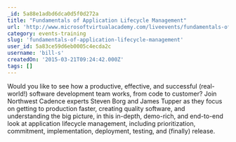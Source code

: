 ```yaml
---
_id: 5a88e1adbd6dca0d5f0d272a
title: "Fundamentals of Application Lifecycle Management"
url: 'http://www.microsoftvirtualacademy.com/liveevents/fundamentals-of-application-lifecycle-management'
category: events-training
slug: 'fundamentals-of-application-lifecycle-management'
user_id: 5a83ce59d6eb0005c4ecda2c
username: 'bill-s'
createdOn: '2015-03-21T09:24:42.000Z'
tags: []
---
```


Would you like to see how a productive, effective, and successful (real-world!) software development team works, from code to customer? Join Northwest Cadence experts Steven Borg and James Tupper as they focus on getting to production faster, creating quality software, and understanding the big picture, in this in-depth, demo-rich, and end-to-end look at application lifecycle management, including prioritization, commitment, implementation, deployment, testing, and (finally) release.

